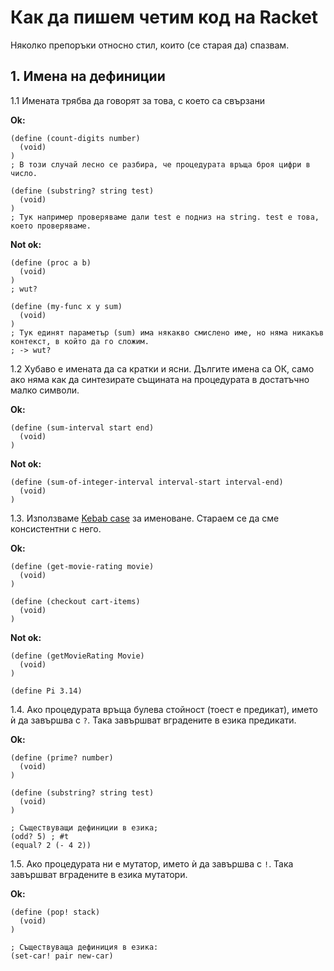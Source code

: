 # Как да пишем четим код на Racket

Няколко препоръки относно стил, които (се старая да) спазвам.

## 1. Имена на дефиниции

1.1 Имената трябва да говорят за това, с което са свързани

**Ok:**
```Racket
(define (count-digits number)
  (void)
)
; В този случай лесно се разбира, че процедурата връща броя цифри в число.

(define (substring? string test)
  (void)
)
; Тук например проверяваме дали test е подниз на string. test е това, което проверяваме.
```

**Not ok:**
```Racket
(define (proc a b)
  (void)
)
; wut?

(define (my-func x y sum)
  (void)
)
; Тук единят параметър (sum) има някакво смислено име, но няма никакъв контекст, в който да го сложим.
; -> wut?
```

1.2 Хубаво е имената да са кратки и ясни. Дългите имена са ОК, само ако няма как да синтезирате същината на процедурата в достатъчно малко символи.

**Ok:**
```Racket
(define (sum-interval start end)
  (void)
)
```

**Not ok:**
```Racket
(define (sum-of-integer-interval interval-start interval-end)
  (void)
)
```

1.3. Използваме [Kebab case](http://wiki.c2.com/?KebabCase) за именоване. Стараем се да сме консистентни с него.

**Ok:**
```Racket
(define (get-movie-rating movie)
  (void)
)

(define (checkout cart-items)
  (void)
)
```

**Not ok:**
```Racket
(define (getMovieRating Movie)
  (void)
)

(define Pi 3.14)
```

1.4. Ако процедурата връща булева стойност (тоест е предикат), името ѝ да завършва с `?`. Така завършват вградените в езика предикати.

**Ok:**
```Racket
(define (prime? number)
  (void)
)

(define (substring? string test)
  (void)
)

; Съществуващи дефиниции в езика;
(odd? 5) ; #t
(equal? 2 (- 4 2))
```

1.5. Ако процедурата ни е мутатор, името ѝ да завършва с `!`. Така завършват вградените в езика мутатори.

**Ok:**
```Racket
(define (pop! stack)
  (void)
)

; Съществуваща дефиниция в езика:
(set-car! pair new-car)
```
